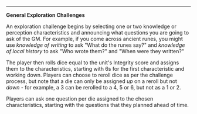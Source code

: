 
---

**General Exploration Challenges**

An exploration challenge begins by selecting one or two knowledge or perception characteristics and announcing what questions you are going to ask of the GM.  For example, if you come across ancient runes, you might use _knowledge of writing_ to ask "What do the runes say?" and _knowledge of local history_ to ask "Who wrote them?" and "When were they written?"

The player then rolls dice equal to the unit's Integrity score and assigns them to the characteristics, starting with 6s for the first characteristic and working down.  Players can choose to reroll dice as per the challenge process, but note that a die can only be assigned _up_ on a reroll but not _down_ - for example, a 3 can be rerolled to a 4, 5 or 6, but not as a 1 or 2.

Players can ask one question per die assigned to the chosen characteristics, starting with the questions that they planned ahead of time.
